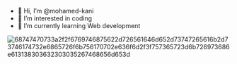 - 👋 Hi, I’m @mohamed-kani
- 👀 I’m interested in coding 
- 🌱 I’m currently learning Web development


<!---
mohamed-kani/mohamed-kani is a ✨ special ✨ repository because its `README.md` (this file) appears on your GitHub profile.
You can click the Preview link to take a look at your changes.
--->
![68747470733a2f2f6769746875622d726561646d652d73747265616b2d73746174732e6865726f6b756170702e636f6d2f3f757365723d6b726973686e613138303632303035267468656d653d](https://github.com/mohamed-kani/mohamed-kani/assets/158557487/c767d49a-eb04-41b3-bec5-eb4b01f6d96b)
